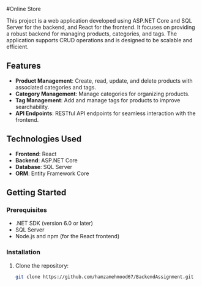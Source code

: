 #Online Store

This project is a web application developed using ASP.NET Core and SQL Server for the backend, and React for the frontend. It focuses on providing a robust backend for managing products, categories, and tags. The application supports CRUD operations and is designed to be scalable and efficient.

## Features

- **Product Management**: Create, read, update, and delete products with associated categories and tags.
- **Category Management**: Manage categories for organizing products.
- **Tag Management**: Add and manage tags for products to improve searchability.
- **API Endpoints**: RESTful API endpoints for seamless interaction with the frontend.

## Technologies Used

- **Frontend**: React
- **Backend**: ASP.NET Core
- **Database**: SQL Server
- **ORM**: Entity Framework Core

## Getting Started

### Prerequisites

- .NET SDK (version 6.0 or later)
- SQL Server
- Node.js and npm (for the React frontend)

### Installation

1. Clone the repository:
   ```bash
   git clone https://github.com/hamzamehmood67/BackendAssignment.git
